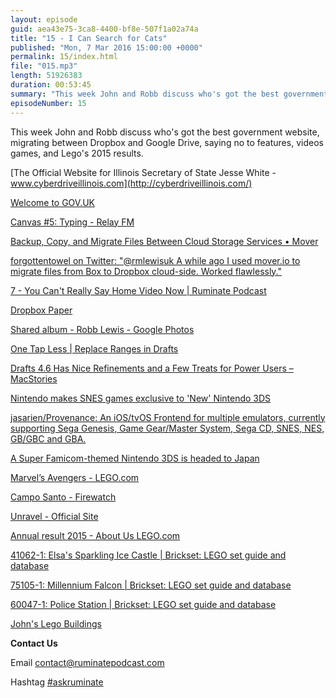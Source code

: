 ```yaml
---
layout: episode
guid: aea43e75-3ca8-4400-bf8e-507f1a02a74a
title: "15 - I Can Search for Cats"
published: "Mon, 7 Mar 2016 15:00:00 +0000"
permalink: 15/index.html
file: "015.mp3"
length: 51926383
duration: 00:53:45
summary: "This week John and Robb discuss who's got the best government website, migrating between Dropbox and Google Drive, saying no to features, videos games, and Lego's 2015 results."
episodeNumber: 15
---
```


This week John and Robb discuss who's got the best government website, migrating between Dropbox and Google Drive, saying no to features, videos games, and Lego's 2015 results.

[The Official Website for Illinois Secretary of State Jesse White - www.cyberdriveillinois.com](http://cyberdriveillinois.com/)

[Welcome to GOV.UK](https://www.gov.uk/)

[Canvas #5: Typing - Relay FM](https://www.relay.fm/canvas/5)

[Backup, Copy, and Migrate Files Between Cloud Storage Services • Mover](https://mover.io/)

[forgottentowel on Twitter: "@rmlewisuk A while ago I used mover.io to migrate files from Box to Dropbox cloud-side. Worked flawlessly."](https://twitter.com/forgottentowel/status/702806654425890816)

[7 - You Can't Really Say Home Video Now | Ruminate Podcast](http://www.ruminatepodcast.com/7)

[Dropbox Paper](https://paper.dropbox.com/)

[Shared album - Robb Lewis - Google Photos](https://photos.google.com/share/AF1QipNXBxyC5Z7h4cN_o1HnmAHuf3x717XVZg6SHx_EYhLJFhJHCr6qP70zht9XuM2vtw?key=Z3FPSHRUR21CdmRoN1hZbC1PR2xSZ183blExTnRR)

[One Tap Less | Replace Ranges in Drafts](https://onetapless.com/replace-ranges-in-drafts)

[Drafts 4.6 Has Nice Refinements and a Few Treats for Power Users – MacStories](https://www.macstories.net/news/drafts-4-6-has-nice-refinements-and-a-few-treats-for-power-users/)

[Nintendo makes SNES games exclusive to 'New' Nintendo 3DS](http://www.engadget.com/2016/03/03/nintendo-makes-snes-games-exclusive-to-new-nintendo-3ds/)

[jasarien/Provenance: An iOS/tvOS Frontend for multiple emulators, currently supporting Sega Genesis, Game Gear/Master System, Sega CD, SNES, NES, GB/GBC and GBA.](https://github.com/jasarien/Provenance)

[A Super Famicom-themed Nintendo 3DS is headed to Japan](http://www.engadget.com/2016/03/04/snes-super-famicom-nintendo-3ds/)

[Marvel’s Avengers - LEGO.com](http://www.lego.com/en-gb/marvelsuperheroes/marvels-avengers)

[Campo Santo - Firewatch](http://www.firewatchgame.com/)

[Unravel - Official Site](http://www.unravelgame.com/en_GB.html)

[Annual result 2015 - About Us LEGO.com](http://www.lego.com/en-us/aboutus/events/annual-result-2015)

[41062-1: Elsa's Sparkling Ice Castle | Brickset: LEGO set guide and database](http://brickset.com/sets/41062-1/Elsa-s-Sparkling-Ice-Castle)

[75105-1: Millennium Falcon | Brickset: LEGO set guide and database](http://brickset.com/sets/75105-1/Millennium-Falcon)

[60047-1: Police Station | Brickset: LEGO set guide and database](http://brickset.com/sets/60047-1/Police-Station)

[John's Lego Buildings](http://rbbl.ws/shr/16/wps35RW8cU.jpg)

**Contact Us**

Email [contact@ruminatepodcast.com](mailto:contact@ruminatepodcast.com)

Hashtag [#askruminate](https://twitter.com/search?q=askruminate)
